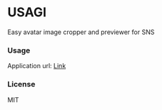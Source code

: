 # USAGI

Easy avatar image cropper and previewer for SNS

### Usage

Application url: [Link](https://usagi.fz6m.com/)

### License

MIT
